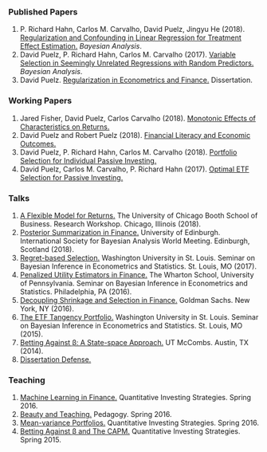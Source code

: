 ### Published Papers

1. P. Richard Hahn, Carlos M. Carvalho, David Puelz, Jingyu He (2018). [Regularization and Confounding in Linear Regression for Treatment Effect Estimation.](https://projecteuclid.org/euclid.ba/1484103680) _Bayesian Analysis_.
2. David Puelz, P. Richard Hahn, Carlos M. Carvalho (2017). [Variable Selection in Seemingly Unrelated Regressions with Random Predictors.](https://projecteuclid.org/euclid.ba/1488855633#abstract) _Bayesian Analysis_.
3. David Puelz.  [Regularization in Econometrics and Finance.](https://catalog.lib.utexas.edu/record=b9541996~S29)  Dissertation.

### Working Papers

1. Jared Fisher, David Puelz, Carlos Carvalho  (2018).  [Monotonic Effects of Characteristics on Returns.](https://papers.ssrn.com/sol3/papers.cfm?abstract_id=3212934)
2. David Puelz and Robert Puelz (2018).  [Financial Literacy and Economic Outcomes.](https://papers.ssrn.com/sol3/papers.cfm?abstract_id=3302978)
3. David Puelz, P. Richard Hahn, Carlos M. Carvalho (2018). [Portfolio Selection for Individual Passive Investing.](https://papers.ssrn.com/sol3/papers.cfm?abstract_id=2995484)
4. David Puelz, Carlos M. Carvalho, P. Richard Hahn (2017). [Optimal ETF Selection for Passive Investing.](https://arxiv.org/pdf/1510.03385v1.pdf)

### Talks

1. [A Flexible Model for Returns.](RPWorkshop.pdf) The University of Chicago Booth School of Business. Research Workshop. Chicago, Illinois (2018).  
2. [Posterior Summarization in Finance.](ISBA2018.pdf) University of Edinburgh. International Society for Bayesian Analysis World Meeting. Edinburgh, Scotland (2018).
3. [Regret-based Selection.](SBIES2017.pdf) Washington University in St. Louis. Seminar on Bayesian Inference in Econometrics and Statistics. St. Louis, MO (2017).
4. [Penalized Utility Estimators in Finance.](SBIES2016.pdf) The Wharton School, University of Pennsylvania. Seminar on Bayesian Inference in Econometrics and Statistics. Philadelphia, PA (2016).
5. [Decoupling Shrinkage and Selection in Finance.](GSFeb2016.pdf) Goldman Sachs. New York, NY (2016).
6. [The ETF Tangency Portfolio.](SBIESPresentation.pdf) Washington University in St. Louis. Seminar on Bayesian Inference in Econometrics and Statistics. St. Louis, MO (2015).
7. [Betting Against β: A State-space Approach.](TimeSeriesBABPresentation.pdf) UT McCombs. Austin, TX (2014).
8. [Dissertation Defense.](defense.pdf)


### Teaching

1. [Machine Learning in Finance.](MLLecture.pdf) Quantitative Investing Strategies. Spring 2016.
2. [Beauty and Teaching.](BeautyandTeaching.pdf) Pedagogy. Spring 2016.
3. [Mean-variance Portfolios.](DavidZackQuantPortfolio.pdf) Quantitative Investing Strategies. Spring 2016.
4. [Betting Against β and The CAPM.](InvestmentStrategiesBABlecture.pdf) Quantitative Investing Strategies. Spring 2015.

